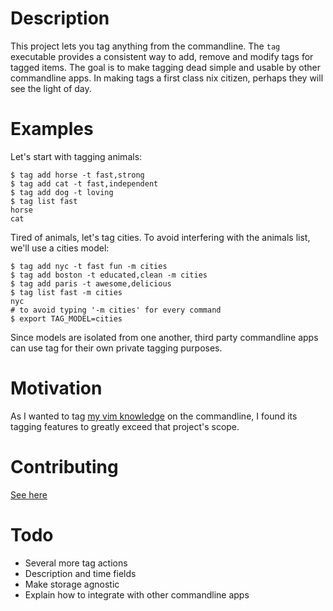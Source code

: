 Description
===========
This project lets you tag anything from the commandline. The `tag` executable
provides a consistent way to add, remove and modify tags for tagged
items. The goal is to make tagging dead simple and usable by other commandline apps.
In making tags a first class nix citizen, perhaps they will see the light of day.

Examples
========

Let's start with tagging animals:

    $ tag add horse -t fast,strong
    $ tag add cat -t fast,independent
    $ tag add dog -t loving
    $ tag list fast
    horse
    cat

Tired of animals, let's tag cities. To avoid interfering with
the animals list, we'll use a cities model:

    $ tag add nyc -t fast fun -m cities
    $ tag add boston -t educated,clean -m cities
    $ tag add paris -t awesome,delicious
    $ tag list fast -m cities
    nyc
    # to avoid typing '-m cities' for every command
    $ export TAG_MODEL=cities

Since models are isolated from one another, third party commandline apps can
use tag for their own private tagging purposes.

Motivation
==========
As I wanted to tag [my vim knowledge](http://github.com/cldwalker/vimdb) on the
commandline, I found its tagging features to greatly exceed that project's
scope.

Contributing
============
[See here](http://tagaholic.me/contributing.html)

Todo
====

* Several more tag actions
* Description and time fields
* Make storage agnostic
* Explain how to integrate with other commandline apps

